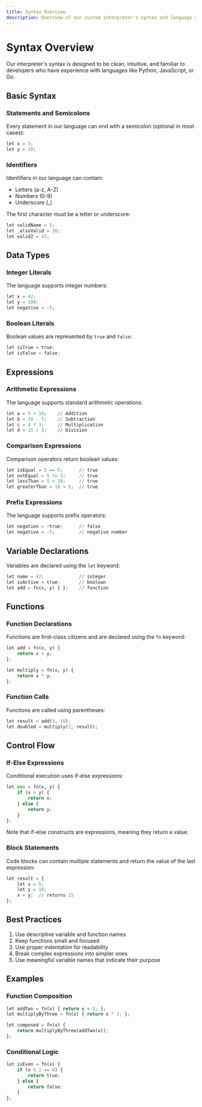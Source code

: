 ```yaml
---
title: Syntax Overview
description: Overview of our custom interpreter's syntax and language constructs
---
```


# Syntax Overview

Our interpreter's syntax is designed to be clean, intuitive, and familiar to developers who have experience with languages like Python, JavaScript, or Go.

## Basic Syntax

### Statements and Semicolons

Every statement in our language can end with a semicolon (optional in most cases):

```python
let x = 5;
let y = 10;
```

### Identifiers

Identifiers in our language can contain:
- Letters (a-z, A-Z)
- Numbers (0-9)
- Underscore (_)

The first character must be a letter or underscore:

```python
let validName = 5;
let _alsoValid = 10;
let valid2 = 15;
```

## Data Types

### Integer Literals

The language supports integer numbers:

```python
let x = 42;
let y = 100;
let negative = -5;
```

### Boolean Literals

Boolean values are represented by `true` and `false`:

```python
let isTrue = true;
let isFalse = false;
```

## Expressions

### Arithmetic Expressions

The language supports standard arithmetic operations:

```python
let a = 5 + 10;    // Addition
let b = 20 - 5;    // Subtraction
let c = 4 * 3;     // Multiplication
let d = 15 / 3;    // Division
```

### Comparison Expressions

Comparison operators return boolean values:

```python
let isEqual = 5 == 5;      // true
let notEqual = 5 != 3;     // true
let lessThan = 5 < 10;     // true
let greaterThan = 10 > 5;  // true
```

### Prefix Expressions

The language supports prefix operators:

```python
let negation = !true;      // false
let negative = -5;         // negative number
```

## Variable Declarations

Variables are declared using the `let` keyword:

```python
let name = 42;             // integer
let isActive = true;       // boolean
let add = fn(x, y) { };    // function
```

## Functions

### Function Declarations

Functions are first-class citizens and are declared using the `fn` keyword:

```python
let add = fn(x, y) {
    return x + y;
};

let multiply = fn(x, y) {
    return x * y;
};
```

### Function Calls

Functions are called using parentheses:

```python
let result = add(5, 10);
let doubled = multiply(2, result);
```

## Control Flow

### If-Else Expressions

Conditional execution uses if-else expressions:

```python
let max = fn(x, y) {
    if (x > y) {
        return x;
    } else {
        return y;
    }
};
```

Note that if-else constructs are expressions, meaning they return a value.

### Block Statements

Code blocks can contain multiple statements and return the value of the last expression:

```python
let result = {
    let x = 5;
    let y = 10;
    x + y;  // returns 15
};
```

## Best Practices

1. Use descriptive variable and function names
2. Keep functions small and focused
3. Use proper indentation for readability
4. Break complex expressions into simpler ones
5. Use meaningful variable names that indicate their purpose

## Examples

### Function Composition

```python
let addTwo = fn(x) { return x + 2; };
let multiplyByThree = fn(x) { return x * 3; };

let composed = fn(x) {
    return multiplyByThree(addTwo(x));
};
```

### Conditional Logic

```python
let isEven = fn(x) {
    if (x % 2 == 0) {
        return true;
    } else {
        return false;
    }
};
``` 